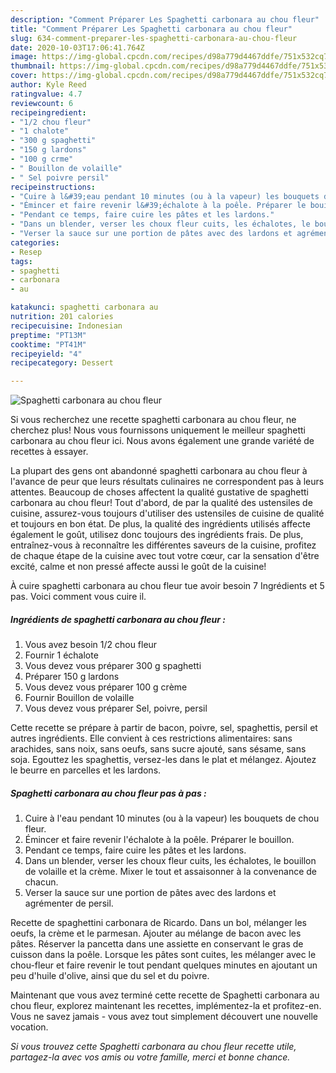 ```yaml
---
description: "Comment Préparer Les Spaghetti carbonara au chou fleur"
title: "Comment Préparer Les Spaghetti carbonara au chou fleur"
slug: 634-comment-preparer-les-spaghetti-carbonara-au-chou-fleur
date: 2020-10-03T17:06:41.764Z
image: https://img-global.cpcdn.com/recipes/d98a779d4467ddfe/751x532cq70/spaghetti-carbonara-au-chou-fleur-photo-principale-de-la-recette.jpg
thumbnail: https://img-global.cpcdn.com/recipes/d98a779d4467ddfe/751x532cq70/spaghetti-carbonara-au-chou-fleur-photo-principale-de-la-recette.jpg
cover: https://img-global.cpcdn.com/recipes/d98a779d4467ddfe/751x532cq70/spaghetti-carbonara-au-chou-fleur-photo-principale-de-la-recette.jpg
author: Kyle Reed
ratingvalue: 4.7
reviewcount: 6
recipeingredient:
- "1/2 chou fleur"
- "1 chalote"
- "300 g spaghetti"
- "150 g lardons"
- "100 g crme"
- " Bouillon de volaille"
- " Sel poivre persil"
recipeinstructions:
- "Cuire à l&#39;eau pendant 10 minutes (ou à la vapeur) les bouquets de chou fleur."
- "Émincer et faire revenir l&#39;échalote à la poêle. Préparer le bouillon."
- "Pendant ce temps, faire cuire les pâtes et les lardons."
- "Dans un blender, verser les choux fleur cuits, les échalotes, le bouillon de volaille et la crème. Mixer le tout et assaisonner à la convenance de chacun."
- "Verser la sauce sur une portion de pâtes avec des lardons et agrémenter de persil."
categories:
- Resep
tags:
- spaghetti
- carbonara
- au

katakunci: spaghetti carbonara au 
nutrition: 201 calories
recipecuisine: Indonesian
preptime: "PT13M"
cooktime: "PT41M"
recipeyield: "4"
recipecategory: Dessert

---
```



![Spaghetti carbonara au chou fleur](https://img-global.cpcdn.com/recipes/d98a779d4467ddfe/751x532cq70/spaghetti-carbonara-au-chou-fleur-photo-principale-de-la-recette.jpg)

Si vous recherchez une recette spaghetti carbonara au chou fleur, ne cherchez plus! Nous vous fournissons uniquement le meilleur spaghetti carbonara au chou fleur ici. Nous avons également une grande variété de recettes à essayer.

La plupart des gens ont abandonné spaghetti carbonara au chou fleur à l'avance de peur que leurs résultats culinaires ne correspondent pas à leurs attentes. Beaucoup de choses affectent la qualité gustative de spaghetti carbonara au chou fleur! Tout d'abord, de par la qualité des ustensiles de cuisine, assurez-vous toujours d'utiliser des ustensiles de cuisine de qualité et toujours en bon état. De plus, la qualité des ingrédients utilisés affecte également le goût, utilisez donc toujours des ingrédients frais. De plus, entraînez-vous à reconnaître les différentes saveurs de la cuisine, profitez de chaque étape de la cuisine avec tout votre cœur, car la sensation d'être excité, calme et non pressé affecte aussi le goût de la cuisine!

<!--inarticleads1-->

À cuire spaghetti carbonara au chou fleur tue avoir besoin 7 Ingrédients et 5 pas. Voici comment vous cuire il.

##### Ingrédients de spaghetti carbonara au chou fleur :

1. Vous avez besoin 1/2 chou fleur
1. Fournir 1 échalote
1. Vous devez vous préparer 300 g spaghetti
1. Préparer 150 g lardons
1. Vous devez vous préparer 100 g crème
1. Fournir  Bouillon de volaille
1. Vous devez vous préparer  Sel, poivre, persil


Cette recette se prépare à partir de bacon, poivre, sel, spaghettis, persil et autres ingrédients. Elle convient à ces restrictions alimentaires: sans arachides, sans noix, sans oeufs, sans sucre ajouté, sans sésame, sans soja. Egouttez les spaghettis, versez-les dans le plat et mélangez. Ajoutez le beurre en parcelles et les lardons. 

<!--inarticleads2-->

##### Spaghetti carbonara au chou fleur pas à pas :

1. Cuire à l&#39;eau pendant 10 minutes (ou à la vapeur) les bouquets de chou fleur.
1. Émincer et faire revenir l&#39;échalote à la poêle. Préparer le bouillon.
1. Pendant ce temps, faire cuire les pâtes et les lardons.
1. Dans un blender, verser les choux fleur cuits, les échalotes, le bouillon de volaille et la crème. Mixer le tout et assaisonner à la convenance de chacun.
1. Verser la sauce sur une portion de pâtes avec des lardons et agrémenter de persil.


Recette de spaghettini carbonara de Ricardo. Dans un bol, mélanger les oeufs, la crème et le parmesan. Ajouter au mélange de bacon avec les pâtes. Réserver la pancetta dans une assiette en conservant le gras de cuisson dans la poêle. Lorsque les pâtes sont cuites, les mélanger avec le chou-fleur et faire revenir le tout pendant quelques minutes en ajoutant un peu d&#39;huile d&#39;olive, ainsi que du sel et du poivre. 

<!--inarticleads1-->

<p>
Maintenant que vous avez terminé cette recette de Spaghetti carbonara au chou fleur, explorez maintenant les recettes, implémentez-la et profitez-en. Vous ne savez jamais - vous avez tout simplement découvert une nouvelle vocation.
</p>

<p>
<i>Si vous trouvez cette Spaghetti carbonara au chou fleur recette utile, partagez-la avec vos amis ou votre famille, merci et bonne chance.</i>
</p>
